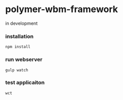 # polymer-wbm-framework
in development
### installation
`npm install`

### run webserver
`gulp watch`

### test applicaiton
`wct`
